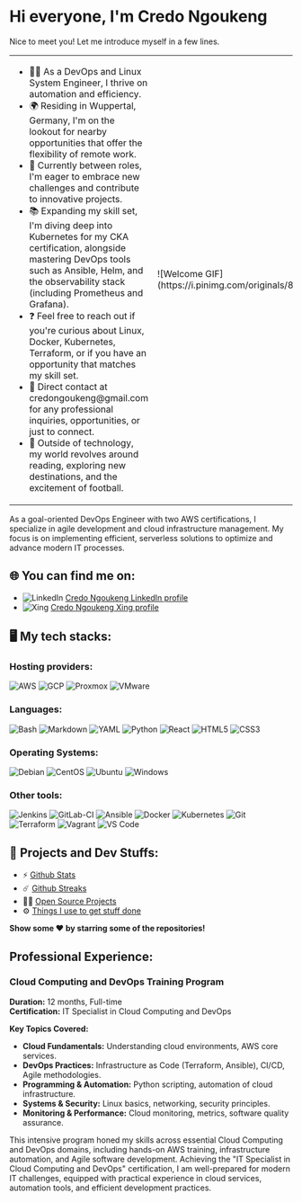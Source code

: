 # Hi everyone, I'm Credo Ngoukeng

Nice to meet you! Let me introduce myself in a few lines.

<table>
<tr>
<td valign="top">

<ul>
  <li>👨‍💻 As a DevOps and Linux System Engineer, I thrive on automation and efficiency.</li>
  <li>🌍 Residing in Wuppertal, Germany, I'm on the lookout for nearby opportunities that offer the flexibility of remote work.</li>
  <li>🚀 Currently between roles, I'm eager to embrace new challenges and contribute to innovative projects.</li>
  <li>📚 Expanding my skill set, I'm diving deep into Kubernetes for my CKA certification, alongside mastering DevOps tools such as Ansible, Helm, and the observability stack (including Prometheus and Grafana).</li>
  <li>❓ Feel free to reach out if you're curious about Linux, Docker, Kubernetes, Terraform, or if you have an opportunity that matches my skill set.</li>
  <li>📩 Direct contact at credongoukeng@gmail.com for any professional inquiries, opportunities, or just to connect.</li>
  <li>🎈 Outside of technology, my world revolves around reading, exploring new destinations, and the excitement of football.</li>
</ul>

</td>
<td>
![Welcome GIF](https://i.pinimg.com/originals/85/04/77/850477fed08bfe98598082bcd309ce70.gif)
</td>
</tr>
</table>

As a goal-oriented DevOps Engineer with two AWS certifications, I specialize in agile development and cloud infrastructure management. My focus is on implementing efficient, serverless solutions to optimize and advance modern IT processes.

## 🌐 You can find me on:

- ![LinkedIn](https://img.shields.io/badge/LinkedIn-0077B5?style=for-the-badge&logo=linkedin&logoColor=white) [Credo Ngoukeng LinkedIn profile](Link-to-Your-LinkedIn-Profile)
- ![Xing](https://img.shields.io/badge/Xing-006567?style=for-the-badge&logo=xing&logoColor=white) [Credo Ngoukeng Xing profile](Link-to-Your-Xing-Profile)

## 🖥️ My tech stacks:

### Hosting providers:
<p>
  <img src="https://img.shields.io/badge/AWS-FF9900?style=for-the-badge&logo=amazonaws&logoColor=white" alt="AWS" />
  <img src="https://img.shields.io/badge/Google_Cloud-4285F4?style=for-the-badge&logo=google-cloud&logoColor=white" alt="GCP" />
  <img src="https://img.shields.io/badge/Proxmox-E57000?style=for-the-badge&logo=proxmox&logoColor=white" alt="Proxmox" />
  <img src="https://img.shields.io/badge/VMware-607078?style=for-the-badge&logo=vmware&logoColor=white" alt="VMware" />
</p>

### Languages:
<p>
  <img src="https://img.shields.io/badge/Bash-4EAA25?style=for-the-badge&logo=gnu-bash&logoColor=white" alt="Bash" />
  <img src="https://img.shields.io/badge/Markdown-000000?style=for-the-badge&logo=markdown&logoColor=white" alt="Markdown" />
  <img src="https://img.shields.io/badge/YAML-0B1C2C?style=for-the-badge&logo=yaml&logoColor=white" alt="YAML" />
  <img src="https://img.shields.io/badge/Python-3776AB?style=for-the-badge&logo=python&logoColor=white" alt="Python" />
  <img src="https://img.shields.io/badge/React-61DAFB?style=for-the-badge&logo=react&logoColor=black" alt="React" />
  <img src="https://img.shields.io/badge/HTML5-E34F26?style=for-the-badge&logo=html5&logoColor=white" alt="HTML5" />
  <img src="https://img.shields.io/badge/CSS3-1572B6?style=for-the-badge&logo=css3&logoColor=white" alt="CSS3" />
</p>


### Operating Systems:
<p>
  <img src="https://img.shields.io/badge/Debian-A81D33?style=for-the-badge&logo=debian&logoColor=white" alt="Debian" />
  <img src="https://img.shields.io/badge/CentOS-262577?style=for-the-badge&logo=centos&logoColor=white" alt="CentOS" />
  <img src="https://img.shields.io/badge/Ubuntu-E95420?style=for-the-badge&logo=ubuntu&logoColor=white" alt="Ubuntu" />
  <img src="https://img.shields.io/badge/Windows-0078D6?style=for-the-badge&logo=windows&logoColor=white" alt="Windows" />
</p>

### Other tools:
<p>
  <img src="https://img.shields.io/badge/Jenkins-D24939?style=for-the-badge&logo=jenkins&logoColor=white" alt="Jenkins" />
  <img src="https://img.shields.io/badge/GitLab_CI-FCA121?style=for-the-badge&logo=gitlab&logoColor=white" alt="GitLab-CI" />
  <img src="https://img.shields.io/badge/Ansible-EE0000?style=for-the-badge&logo=ansible&logoColor=white" alt="Ansible" />
  <img src="https://img.shields.io/badge/Docker-2496ED?style=for-the-badge&logo=docker&logoColor=white" alt="Docker" />
  <img src="https://img.shields.io/badge/Kubernetes-326CE5?style=for-the-badge&logo=kubernetes&logoColor=white" alt="Kubernetes" />
  <img src="https://img.shields.io/badge/Git-F05032?style=for-the-badge&logo=git&logoColor=white" alt="Git" />
  <img src="https://img.shields.io/badge/Terraform-623CE4?style=for-the-badge&logo=terraform&logoColor=white" alt="Terraform" />
  <img src="https://img.shields.io/badge/Vagrant-1868F2?style=for-the-badge&logo=vagrant&logoColor=white" alt="Vagrant" />
  <img src="https://img.shields.io/badge/VS_Code-007ACC?style=for-the-badge&logo=visualstudiocode&logoColor=white" alt="VS Code" />
</p>


## 🚧 Projects and Dev Stuffs:

- ⚡ [Github Stats](Link-to-Github-Stats)
- ☄️ [Github Streaks](Link-to-Github-Streaks)
- 🧑‍🚀 [Open Source Projects](Link-to-Open-Source-Projects)
- ⚙️ [Things I use to get stuff done](Link-to-Tools-and-Resources)

**Show some ❤️ by starring some of the repositories!**

## Professional Experience:

### Cloud Computing and DevOps Training Program
**Duration:** 12 months, Full-time  
**Certification:** IT Specialist in Cloud Computing and DevOps  

**Key Topics Covered:**
- **Cloud Fundamentals:** Understanding cloud environments, AWS core services.
- **DevOps Practices:** Infrastructure as Code (Terraform, Ansible), CI/CD, Agile methodologies.
- **Programming & Automation:** Python scripting, automation of cloud infrastructure.
- **Systems & Security:** Linux basics, networking, security principles.
- **Monitoring & Performance:** Cloud monitoring, metrics, software quality assurance.

This intensive program honed my skills across essential Cloud Computing and DevOps domains, including hands-on AWS training, infrastructure automation, and Agile software development. Achieving the "IT Specialist in Cloud Computing and DevOps" certification, I am well-prepared for modern IT challenges, equipped with practical experience in cloud services, automation tools, and efficient development practices.

